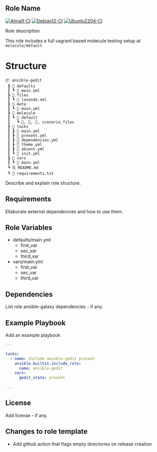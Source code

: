 ## Role Name

[![Alma9-CI](https://github.com/philnewm/ansible-gedit/actions/workflows/alma9-ci.yml/badge.svg)](https://github.com/philnewm/ansible-gedit/actions/workflows/alma9-ci.yml)  [![Debian12-CI](https://github.com/philnewm/ansible-gedit/actions/workflows/debian12-ci.yml/badge.svg)](https://github.com/philnewm/ansible-gedit/actions/workflows/debian12-ci.yml)  [![Ubuntu2204-CI](https://github.com/philnewm/ansible-gedit/actions/workflows/ubuntu2204-ci.yml/badge.svg)](https://github.com/philnewm/ansible-gedit/actions/workflows/ubuntu2204-ci.yml)

Role description

This role includes a full vagrant based molecule testing setup at `molecule/default`

# Structure

```code
📦 ansible-gedit
 ┣ 📂 defaults
 ┃ ┗ 📜 main.yml
 ┣ 📂 files
 ┃ ┗ 📜 lavanda.xml
 ┣ 📂 meta
 ┃ ┗ 📜 main.yml
 ┣ 📂 molecule
 ┃ ┗ 📂 default
 ┃   ┗ 📜, 📜, 📜, scenario_files
 ┣ 📂 tasks
 ┃ ┣ 📜 main.yml
 ┃ ┣ 📜 present.yml
 ┃ ┣ 📜 dependencies.yml
 ┃ ┣ 📜 theme.yml
 ┃ ┣ 📜 absent.yml
 ┃ ┗ 📜 init.yml
 ┣ 📂 vars
 ┃ ┗ 📜 main.yml
 ┗ 🗒️ README.md
 ┗ 📓 requirements.txt

```

Describe and explain role structure. 

## Requirements

Ellaborate external dependencies and how to use them.

## Role Variables

* defaults/main.yml
  * first_var
  * sec_var
  * third_var
* vars/main.yml
  * first_var
  * sec_var
  * third_var


## Dependencies

List role ansible-galaxy dependencies - if any.

## Example Playbook

Add an example playbook
```yaml
---

tasks:
  - name: Include ansible-gedit present
    ansible.builtin.include_role:
      name: ansible-gedit
    vars:
      gedit_state: present

...
```
## License

Add license - if any.

## Changes to role template

* Add github action that flags empty directories on release creation
